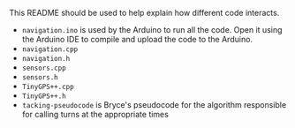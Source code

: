 This README should be used to help explain how different code interacts.

* `navigation.ino` is used by the Arduino to run all the code. Open it using the Arduino IDE to compile and upload the code to the Arduino.
* `navigation.cpp`
* `navigation.h`
* `sensors.cpp`
* `sensors.h`
* `TinyGPS++.cpp`
* `TinyGPS++.h`
* `tacking-pseudocode` is Bryce's pseudocode for the algorithm responsible for calling turns at the appropriate times
